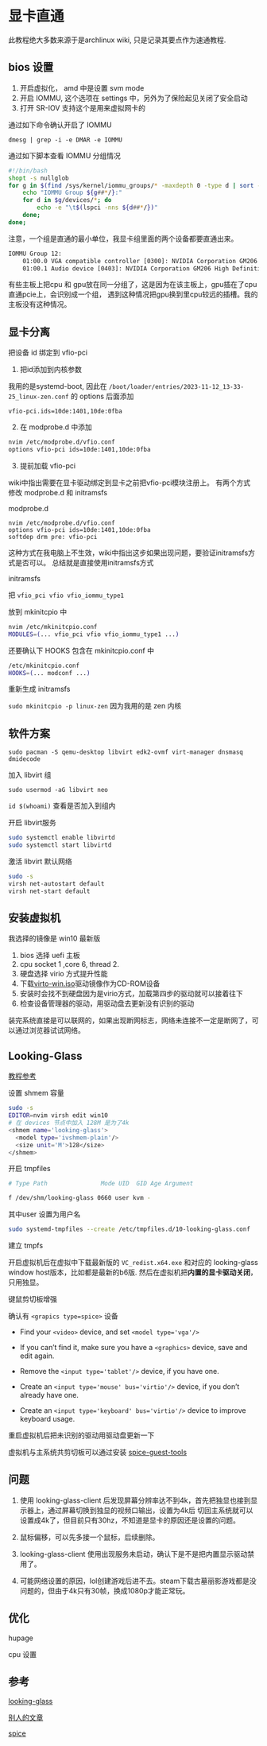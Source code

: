 # 显卡直通

此教程绝大多数来源于是archlinux wiki, 只是记录其要点作为速通教程.

## bios 设置

1. 开启虚拟化， amd 中是设置 svm mode
2. 开启 IOMMU, 这个选项在 settings 中，另外为了保险起见关闭了安全启动
3. 打开 SR-IOV 支持这个是用来虚拟网卡的

通过如下命令确认开启了 IOMMU

`dmesg | grep -i -e DMAR -e IOMMU`

通过如下脚本查看 IOMMU 分组情况

```bash
#!/bin/bash
shopt -s nullglob
for g in $(find /sys/kernel/iommu_groups/* -maxdepth 0 -type d | sort -V); do
    echo "IOMMU Group ${g##*/}:"
    for d in $g/devices/*; do
        echo -e "\t$(lspci -nns ${d##*/})"
    done;
done;
```

注意，一个组是直通的最小单位，我显卡组里面的两个设备都要直通出来。

```txt
IOMMU Group 12:
	01:00.0 VGA compatible controller [0300]: NVIDIA Corporation GM206 [GeForce GTX 960] [10de:1401] (rev a1)
	01:00.1 Audio device [0403]: NVIDIA Corporation GM206 High Definition Audio Controller [10de:0fba] (rev a1)
```

有些主板上把cpu 和 gpu放在同一分组了，这是因为在该主板上，gpu插在了cpu直通pcie上，会识别成一个组，
遇到这种情况把gpu换到里cpu较远的插槽。我的主板没有这种情况。

## 显卡分离

把设备 id 绑定到 vfio-pci

1. 把id添加到内核参数

我用的是systemd-boot, 因此在 `/boot/loader/entries/2023-11-12_13-33-25_linux-zen.conf`
的 options 后面添加

`vfio-pci.ids=10de:1401,10de:0fba`

2. 在 modprobe.d 中添加

```bash
nvim /etc/modprobe.d/vfio.conf
options vfio-pci ids=10de:1401,10de:0fba
```

3. 提前加载 vfio-pci

wiki中指出需要在显卡驱动绑定到显卡之前把vfio-pci模块注册上。
有两个方式 修改 modprobe.d 和 initramsfs

modprobe.d

```
nvim /etc/modprobe.d/vfio.conf
options vfio-pci ids=10de:1401,10de:0fba
softdep drm pre: vfio-pci
```

这种方式在我电脑上不生效，wiki中指出这步如果出现问题，要验证initramsfs方式是否可以。
总结就是直接使用initramsfs方式

initramsfs

把 `vfio_pci vfio vfio_iommu_type1`

放到 mkinitcpio 中

```bash
nvim /etc/mkinitcpio.conf
MODULES=(... vfio_pci vfio vfio_iommu_type1 ...)
```

还要确认下 HOOKS 包含在 mkinitcpio.conf 中

```bash
/etc/mkinitcpio.conf
HOOKS=(... modconf ...)
```

重新生成 initramsfs

`sudo mkinitcpio -p linux-zen` 因为我用的是 zen 内核

## 软件方案

`sudo pacman -S qemu-desktop libvirt edk2-ovmf virt-manager dnsmasq dmidecode`

加入 libvirt 组

`sudo usermod -aG libvirt neo`

`id $(whoami)` 查看是否加入到组内

开启 libvirt服务

```bash
sudo systemctl enable libvirtd
sudo systemctl start libvirtd
```

激活 libvirt 默认网络

```bash
sudo -s
virsh net-autostart default
virsh net-start default
```

## 安装虚拟机

我选择的镜像是 win10 最新版

1. bios 选择 uefi 主板
2. cpu socket 1 ,core 6, thread 2.
3. 硬盘选择 virio 方式提升性能
4. 下载[virto-win.iso](https://fedorapeople.org/groups/virt/virtio-win/direct-downloads/archive-virtio/)驱动镜像作为CD-ROM设备
5. 安装时会找不到硬盘因为是virio方式，加载第四步的驱动就可以接着往下
6. 检查设备管理器的驱动，用驱动盘去更新没有识别的驱动

装完系统直接是可以联网的，如果出现断网标志，网络未连接不一定是断网了，可以通过浏览器试试网络。

## Looking-Glass

[教程参考](https://looking-glass.io/docs/B6/install/)

设置 shmem 容量

```bash
sudo -s
EDITOR=nvim virsh edit win10
# 在 devices 节点中加入 128M 是为了4k
<shmem name='looking-glass'>
  <model type='ivshmem-plain'/>
  <size unit='M'>128</size>
</shmem>

```

开启 tmpfiles

```bash
# Type Path               Mode UID  GID Age Argument

f /dev/shm/looking-glass 0660 user kvm -
```

其中user 设置为用户名

```bash
sudo systemd-tmpfiles --create /etc/tmpfiles.d/10-looking-glass.conf
```

建立 tmpfs

开启虚拟机后在虚拟中下载最新版的 `VC_redist.x64.exe` 和对应的 looking-glass window host版本，比如都是最新的b6版.
然后在虚拟机把**内置的显卡驱动关闭**，只用独显。

键鼠剪切板增强

确认有 `<grapics type=spice>` 设备

- Find your `<video>` device, and set `<model type='vga'/>`

- If you can’t find it, make sure you have a `<graphics>` device, save and edit again.

- Remove the `<input type='tablet'/>` device, if you have one.

- Create an `<input type='mouse' bus='virtio'/>` device, if you don’t already have one.

- Create an `<input type='keyboard' bus='virtio'/>` device to improve keyboard usage.

重启虚拟机后把未识别的驱动用驱动盘更新一下

虚拟机与主系统共剪切板可以通过安装 [spice-guest-tools](https://www.spice-space.org/download.html#windows-binaries)

## 问题

1. 使用 looking-glass-client 后发现屏幕分辨率达不到4k，首先把独显也接到显示器上，通过屏幕切换到独显的视频口输出，设置为4k后
   切回主系统就可以设置成4k了，但目前只有30hz，不知道是显卡的原因还是设置的问题。

2. 鼠标偏移，可以先多接一个鼠标，后续删除。

3. looking-glass-client 使用出现服务未启动，确认下是不是把内置显示驱动禁用了。

4. 可能网络设置的原因，lol创建游戏后进不去。steam下载古墓丽影游戏都是没问题的，但由于4k只有30帧，换成1080p才能正常玩。

## 优化

hupage

cpu 设置

## 参考

[looking-glass](https://looking-glass.io/docs/B6/install/)

[别人的文章](https://ivonblog.com/posts/qemu-kvm-vfio-gaming/#6-%E8%A8%AD%E5%AE%9Alooking-glass%E4%BD%8E%E5%BB%B6%E9%81%B2%E5%AD%98%E5%8F%96windows%E6%A1%8C%E9%9D%A2)

[spice](https://www.spice-space.org/download.html#windows-binaries)
